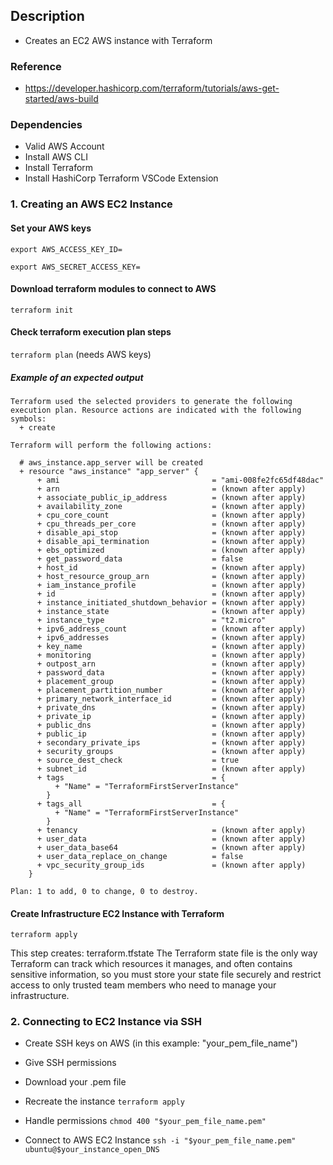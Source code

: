 ## Description
- Creates an EC2 AWS instance with Terraform

### Reference
- https://developer.hashicorp.com/terraform/tutorials/aws-get-started/aws-build

### Dependencies
- Valid AWS Account
- Install AWS CLI
- Install Terraform
- Install HashiCorp Terraform VSCode Extension


### 1. Creating an AWS EC2 Instance

#### Set your AWS keys
`export AWS_ACCESS_KEY_ID=`

`export AWS_SECRET_ACCESS_KEY=`

#### Download terraform modules to connect to AWS
`terraform init`

#### Check terraform execution plan steps
`terraform plan` (needs AWS keys)

##### Example of an expected output

```
Terraform used the selected providers to generate the following execution plan. Resource actions are indicated with the following symbols:
  + create

Terraform will perform the following actions:

  # aws_instance.app_server will be created
  + resource "aws_instance" "app_server" {
      + ami                                  = "ami-008fe2fc65df48dac"
      + arn                                  = (known after apply)
      + associate_public_ip_address          = (known after apply)
      + availability_zone                    = (known after apply)
      + cpu_core_count                       = (known after apply)
      + cpu_threads_per_core                 = (known after apply)
      + disable_api_stop                     = (known after apply)
      + disable_api_termination              = (known after apply)
      + ebs_optimized                        = (known after apply)
      + get_password_data                    = false
      + host_id                              = (known after apply)
      + host_resource_group_arn              = (known after apply)
      + iam_instance_profile                 = (known after apply)
      + id                                   = (known after apply)
      + instance_initiated_shutdown_behavior = (known after apply)
      + instance_state                       = (known after apply)
      + instance_type                        = "t2.micro"
      + ipv6_address_count                   = (known after apply)
      + ipv6_addresses                       = (known after apply)
      + key_name                             = (known after apply)
      + monitoring                           = (known after apply)
      + outpost_arn                          = (known after apply)
      + password_data                        = (known after apply)
      + placement_group                      = (known after apply)
      + placement_partition_number           = (known after apply)
      + primary_network_interface_id         = (known after apply)
      + private_dns                          = (known after apply)
      + private_ip                           = (known after apply)
      + public_dns                           = (known after apply)
      + public_ip                            = (known after apply)
      + secondary_private_ips                = (known after apply)
      + security_groups                      = (known after apply)
      + source_dest_check                    = true
      + subnet_id                            = (known after apply)
      + tags                                 = {
          + "Name" = "TerraformFirstServerInstance"
        }
      + tags_all                             = {
          + "Name" = "TerraformFirstServerInstance"
        }
      + tenancy                              = (known after apply)
      + user_data                            = (known after apply)
      + user_data_base64                     = (known after apply)
      + user_data_replace_on_change          = false
      + vpc_security_group_ids               = (known after apply)
    }

Plan: 1 to add, 0 to change, 0 to destroy.
```

#### Create Infrastructure EC2 Instance with Terraform
`terraform apply`

This step creates: terraform.tfstate
The Terraform state file is the only way Terraform can track which resources it manages, and often contains sensitive information, so you must store your state file securely and restrict access to only trusted team members who need to manage your infrastructure.


### 2. Connecting to EC2 Instance via SSH

- Create SSH keys on AWS (in this example: "your_pem_file_name")
- Give SSH permissions
- Download your .pem file

- Recreate the instance
`terraform apply`

- Handle permissions
`chmod 400 "$your_pem_file_name.pem"`

- Connect to AWS EC2 Instance
`ssh -i "$your_pem_file_name.pem" ubuntu@$your_instance_open_DNS`
